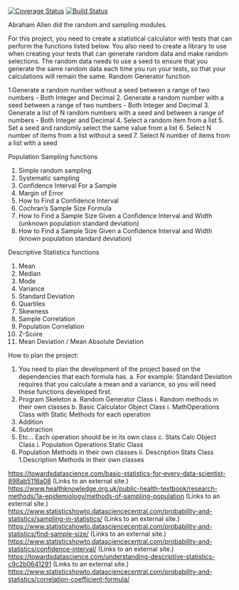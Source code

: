 [![Coverage Status](https://coveralls.io/repos/github/aja63/statsCalc/badge.svg?branch=master)](https://coveralls.io/github/ae324/stats_calc_project?branch=master)
[![Build Status](https://travis-ci.org/ae324/stats_calc_project.svg?branch=master)](https://travis-ci.org/aja63/statsCalcproject)


Abraham Allen did the random and sampling modules.







For this project, you need to create a statistical calculator with tests that can perform the functions listed below. You also need to create a library to use when creating your tests that can generate random data and make random selections. The random data needs to use a seed to ensure that you generate the same random data each time you run your tests, so that your calculations will remain the same. 
Random Generator function

1.Generate a random number without a seed between a range of two numbers - Both Integer and Decimal
2. Generate a random number with a seed between a range of two numbers - Both Integer and Decimal
3. Generate a list of N random numbers with a seed and between a range of numbers - Both Integer and Decimal
4. Select a random item from a list
5. Set a seed and randomly.select the same value from a list
6. Select N number of items from a list without a seed
7. Select N number of items from a list with a seed

Population Sampling functions
1. Simple random sampling 
2. Systematic sampling
3. Confidence Interval For a Sample
4. Margin of Error
5. How to Find a Confidence Interval
6. Cochran’s Sample Size Formula
7. How to Find a Sample Size Given a Confidence Interval and Width (unknown population standard deviation)
8. How to Find a Sample Size Given a Confidence Interval and Width (known population standard deviation)



Descriptive Statistics functions
1. Mean
2. Median
3. Mode
4. Variance
5. Standard Deviation
6. Quartiles
7. Skewness
8. Sample Correlation
9. Population Correlation
10. Z-Score
11. Mean Deviation / Mean Absolute Deviation

How to plan the project:
1. You need to plan the development of the project based on the dependencies that each formula has.
a. For example: Standard Deviation requires that you calculate a mean and a variance, so you will need these functions developed first.
2. Program Skeleton 
a.  Random Generator Class
i. Random methods in their own classes
b.  Basic Calculator Object Class
i.  MathOperations Class with Static Methods for each operation
1.  Addition
2.  Subtraction
3.  Etc… Each operation should be in its own class
c.  Stats Calc Object Class
i. Population Operations Static Class
1.  Population Methods in their own classes
ii.  Description Stats Class
1.Description Methods in their own classes



https://towardsdatascience.com/basic-statistics-for-every-data-scientist-898ab5116a08 (Links to an external site.) 
https://www.healthknowledge.org.uk/public-health-textbook/research-methods/1a-epidemiology/methods-of-sampling-population (Links to an external site.) 
https://www.statisticshowto.datasciencecentral.com/probability-and-statistics/sampling-in-statistics/ (Links to an external site.) 
https://www.statisticshowto.datasciencecentral.com/probability-and-statistics/find-sample-size/ (Links to an external site.) 
https://www.statisticshowto.datasciencecentral.com/probability-and-statistics/confidence-interval/ (Links to an external site.) 
https://towardsdatascience.com/understanding-descriptive-statistics-c9c2b0641291 (Links to an external site.) 
https://www.statisticshowto.datasciencecentral.com/probability-and-statistics/correlation-coefficient-formula/
